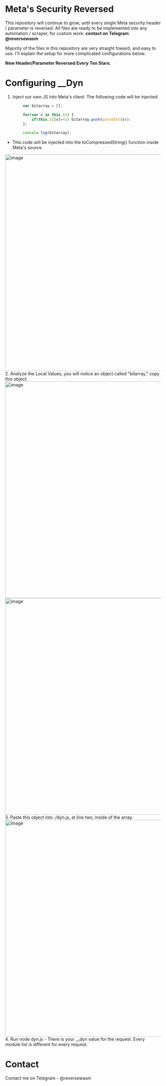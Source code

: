 # Meta's Security Reversed

This repository will continue to grow, until every single Meta security header / parameter is reversed. All files are ready to be implemented into any automation / scraper, for custom work: **contact on Telegram @reversewasm**

Majority of the files in this repository are very straight foward, and easy to use. I'll explain the setup for more complicated configurations below.

**New Header/Parameter Reversed Every Ten Stars.**

# Configuring __Dyn

1. Inject our own JS into Meta's client. The following code will be injected:
```js
        var bitarray = [];

        for(var x in this.$1) {
            if(this.$1[x]==1) bitarray.push(parseInt(x));
        };

        console.log(bitarray);
```
- This code will be injected into the toCompressedString() function inside Meta's source.
<img width="700" alt="image" src="https://media.discordapp.net/attachments/1115622246774472765/1267175007298125857/Screenshot_2024-07-28_at_1.37.35_PM.png?ex=66a7d430&is=66a682b0&hm=be3db7ff2e5e87e907be94aa1dd76418cff641db0532ddd4265f6d74449f6c0c&=&format=webp&quality=lossless&width=1868&height=1088">
2. Analyze the Local Values, you will notice an object called "bitarray," copy this object.
<img width="700" alt="image" src="https://media.discordapp.net/attachments/1115622246774472765/1267175007641931857/Screenshot_2024-07-28_at_1.37.45_PM.png?ex=66a7d430&is=66a682b0&hm=25ea245f6568cf07ed2740f3af89ad74c73d3b81a045546fb1c9551e6c9dd396&=&format=webp&quality=lossless&width=1868&height=1150">
<img width="700" alt="image" src="https://media.discordapp.net/attachments/1115622246774472765/1267175007910625281/Screenshot_2024-07-28_at_1.37.55_PM.png?ex=66a7d430&is=66a682b0&hm=c67879fa6a7b50f0b1bc7c23c2df666a1f80d234550c40d28b563b8574626046&=&format=webp&quality=lossless&width=1868&height=388">
3. Paste this object into ./dyn.js, at line two, inside of the array.
<img width="700" alt="image" src="https://media.discordapp.net/attachments/1115622246774472765/1267175008216682496/Screenshot_2024-07-28_at_1.38.26_PM.png?ex=66a7d430&is=66a682b0&hm=80b4df38d56199e856d3ac4833fc595fa68f844ea7b9baf8261b8d11619caaee&=&format=webp&quality=lossless&width=1204&height=1262">
4. Run node dyn.js - There is your __dyn value for the request. Every module list is different for every request.

# Contact

Contact me on Telegram - @reversewasm
